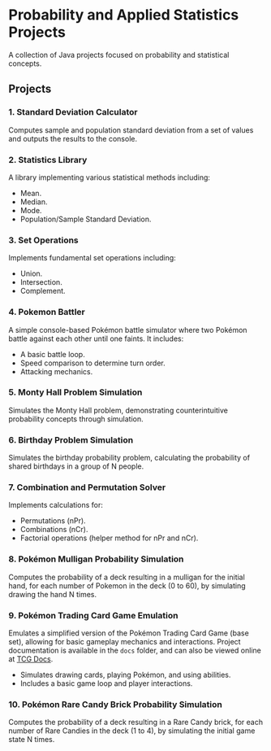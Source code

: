 # Probability and Applied Statistics Projects
A collection of Java projects focused on probability and statistical concepts.

## Projects
### 1. Standard Deviation Calculator
Computes sample and population standard deviation from a set of values and outputs the results to the console.

### 2. Statistics Library
A library implementing various statistical methods including:
- Mean.
- Median.
- Mode.
- Population/Sample Standard Deviation.

### 3. Set Operations
Implements fundamental set operations including:
- Union.
- Intersection.
- Complement.

### 4. Pokemon Battler
A simple console-based Pokémon battle simulator where two Pokémon battle against each other until one faints. It includes:
- A basic battle loop.
- Speed comparison to determine turn order.
- Attacking mechanics.

### 5. Monty Hall Problem Simulation
Simulates the Monty Hall problem, demonstrating counterintuitive probability concepts through simulation.

### 6. Birthday Problem Simulation
Simulates the birthday probability problem, calculating the probability of shared birthdays in a group of N people.

### 7. Combination and Permutation Solver
Implements calculations for:
- Permutations (nPr).
- Combinations (nCr).
- Factorial operations (helper method for nPr and nCr).

### 8. Pokémon Mulligan Probability Simulation
Computes the probability of a deck resulting in a mulligan for the initial hand, for each number of Pokemon in the deck (0 to 60), by simulating drawing the hand N times.

### 9. Pokémon Trading Card Game Emulation
Emulates a simplified version of the Pokémon Trading Card Game (base set), allowing for basic gameplay mechanics and interactions.
Project documentation is available in the `docs` folder, and can also be viewed online at [TCG Docs](https://tcgdocs.tylermong.dev/).
- Simulates drawing cards, playing Pokémon, and using abilities.
- Includes a basic game loop and player interactions.

### 10. Pokémon Rare Candy Brick Probability Simulation
Computes the probability of a deck resulting in a Rare Candy brick, for each number of Rare Candies in the deck (1 to 4), by simulating the initial game state N times.